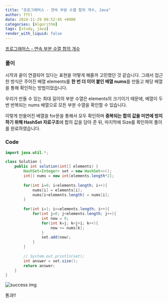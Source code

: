 ```yaml
---
title: "프로그래머스 - 연속 부분 수열 합의 개수, Java"
author: fftl
date: 2024-11-29 09:52:45 +0900
categories: [Algorithm]
tags: [study, java]
render_with_liquid: false
---
```


[프로그래머스 - 연속 부분 수열 합의 개수](https://school.programmers.co.kr/learn/courses/30/lessons/131701)

### 풀이
시작과 끝이 연결되어 있다는 표현을 어떻게 해줄까 고민했던 것 같습니다. 그래서 접근한 방식은 주어진 배열 elements를 **한 번 더 이어 붙인 배열 nums**를 만들고 해당 배열을 통해 확인하는 방법이었습니다.

우리가 만들 수 있는 최대 길이의 부분 수열은 elements의 크기이기 때문에, 배열이 두 번 반복되는 nums 배열으로 모든 부분 수열을 확인할 수 있습니다.

이렇게 만들어진 배열을 for문을 통해서 모두 확인하며 **중복되는 합의 값을 미연에 방지하기 위해 HashSet 자료구조**에 합의 값을 담아 준 뒤, 마지막에 Size를 확인하여 풀이를 완료하였습니다.

### Code

```java
import java.util.*;

class Solution {
    public int solution(int[] elements) {
        HashSet<Integer> set = new HashSet<>();
        int[] nums = new int[elements.length*2];
        
        for(int i=0; i<elements.length; i++){
            nums[i] = elements[i];
            nums[i+elements.length] = nums[i];
        }
        
        for(int i=1; i<=elements.length; i++){
            for(int j=0; j<elements.length; j++){
                int now = 0;
                for(int k=j; k<j+i; k++){
                    now += nums[k];
                }
                set.add(now);
            }
        }
        
        // System.out.println(set);
        int answer = set.size();
        return answer;
    }
}
```

![success img](https://github.com/user-attachments/assets/9a71270d-8589-49f5-abf9-c594cfd9b47e)

통과!!